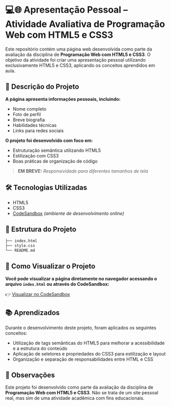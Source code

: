# 💻🌐 Apresentação Pessoal – Atividade Avaliativa de Programação Web com HTML5 e CSS3

Este repositório contém uma página web desenvolvida como parte da avaliação da disciplina de **Programação Web com HTML5 e CSS3**. O objetivo da atividade foi criar uma apresentação pessoal utilizando exclusivamente HTML5 e CSS3, aplicando os conceitos aprendidos em aula.

## 📄 Descrição do Projeto

**A página apresenta informações pessoais, incluindo:**

- Nome completo
- Foto de perfil
- Breve biografia
- Habilidades técnicas
- Links para redes sociais

**O projeto foi desenvolvido com foco em:**

- Estruturação semântica utilizando HTML5
- Estilização com CSS3
- Boas práticas de organização de código
> **EM BREVE:** *Responsividade para diferentes tamanhos de tela*

## 🛠️ Tecnologias Utilizadas

- HTML5
- CSS3
- [CodeSandbox](https://codesandbox.io/) *(ambiente de desenvolvimento online)*

## 📁 Estrutura do Projeto

```bash
├── index.html
├── style.css
└── README.md
```

## 🚀 Como Visualizar o Projeto

**Você pode visualizar a página diretamente no navegador acessando o arquivo `index.html` ou através do CodeSandbox:**

👉 [Visualizar no CodeSandbox](https://codesandbox.io/p/github/mickeiasdev/Mickeias_AT1_HTML+CSS)

## 📚 Aprendizados

Durante o desenvolvimento deste projeto, foram aplicados os seguintes conceitos:

- Utilização de tags semânticas do HTML5 para melhorar a acessibilidade e a estrutura do conteúdo
- Aplicação de seletores e propriedades do CSS3 para estilização e layout
- Organização e separação de responsabilidades entre HTML e CSS

## 📌 Observações

Este projeto foi desenvolvido como parte da avaliação da disciplina de **Programação Web com HTML5 e CSS3**. Não se trata de um site pessoal real, mas sim de uma atividade acadêmica com fins educacionais.
